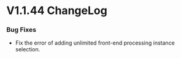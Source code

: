 # V1.1.44 ChangeLog 

### Bug Fixes
* Fix the error of adding unlimited front-end processing instance selection.
